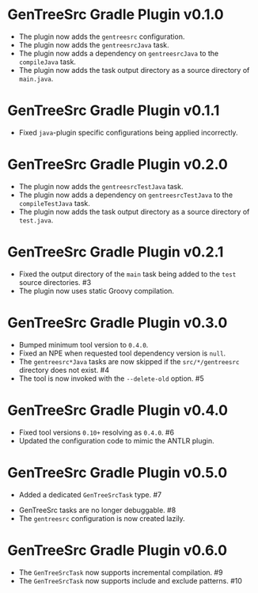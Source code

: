 # GenTreeSrc Gradle Plugin v0.1.0

+ The plugin now adds the `gentreesrc` configuration.
+ The plugin now adds the `gentreesrcJava` task.
+ The plugin now adds a dependency on `gentreesrcJava` to the `compileJava` task.
+ The plugin now adds the task output directory as a source directory of `main.java`.

# GenTreeSrc Gradle Plugin v0.1.1

* Fixed `java`-plugin specific configurations being applied incorrectly.

# GenTreeSrc Gradle Plugin v0.2.0

+ The plugin now adds the `gentreesrcTestJava` task.
+ The plugin now adds a dependency on `gentreesrcTestJava` to the `compileTestJava` task.
+ The plugin now adds the task output directory as a source directory of `test.java`.

# GenTreeSrc Gradle Plugin v0.2.1

* Fixed the output directory of the `main` task being added to the `test` source directories. #3
* The plugin now uses static Groovy compilation.

# GenTreeSrc Gradle Plugin v0.3.0

* Bumped minimum tool version to `0.4.0`.
* Fixed an NPE when requested tool dependency version is `null`.
* The `gentreesrc*Java` tasks are now skipped if the `src/*/gentreesrc` directory does not exist. #4
* The tool is now invoked with the `--delete-old` option. #5

# GenTreeSrc Gradle Plugin v0.4.0

* Fixed tool versions `0.10+` resolving as `0.4.0`. #6
* Updated the configuration code to mimic the ANTLR plugin.

# GenTreeSrc Gradle Plugin v0.5.0

+ Added a dedicated `GenTreeSrcTask` type. #7
* GenTreeSrc tasks are no longer debuggable. #8
* The `gentreesrc` configuration is now created lazily.

# GenTreeSrc Gradle Plugin v0.6.0

* The `GenTreeSrcTask` now supports incremental compilation. #9
* The `GenTreeSrcTask` now supports include and exclude patterns. #10
